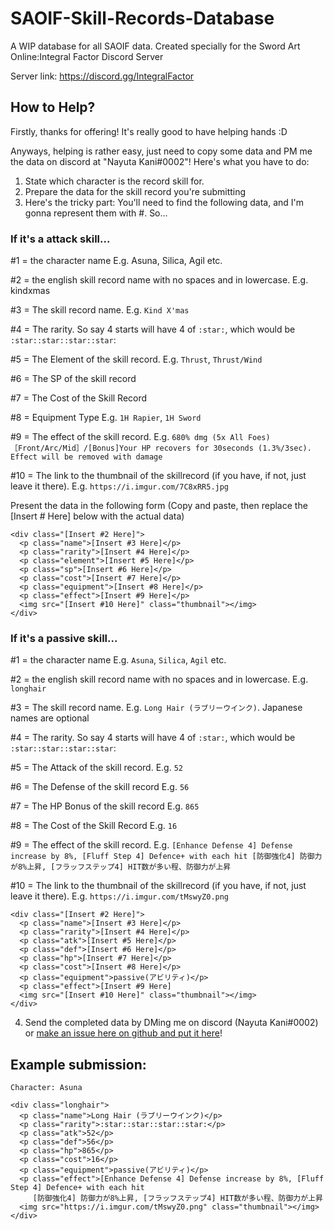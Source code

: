 # SAOIF-Skill-Records-Database

A WIP database for all SAOIF data. Created specially for the Sword Art Online:Integral Factor Discord Server

Server link: https://discord.gg/IntegralFactor

## How to Help?

Firstly, thanks for offering! It's really good to have helping hands :D

Anyways, helping is rather easy, just need to copy some data and PM me the data on discord at "Nayuta Kani#0002"! Here's what you have to do:
1) State which character is the record skill for.
2) Prepare the data for the skill record you're submitting
3) Here's the tricky part:
You'll need to find the following data, and I'm gonna represent them with #. So...

### If it's a attack skill...

\#1 = the character name E.g. Asuna, Silica, Agil etc.

\#2 = the english skill record name with no spaces and in lowercase. E.g. kindxmas

\#3 = The skill record name. E.g. `Kind X'mas`

\#4 = The rarity. So say 4 starts will have 4 of `:star:`, which would be `:star::star::star::star`:

\#5 = The Element of the skill record. E.g. `Thrust`, `Thrust/Wind`

\#6 = The SP of the skill record

\#7 = The Cost of the Skill Record

\#8 = Equipment Type E.g. `1H Rapier`, `1H Sword`

\#9 = The effect of the skill record. E.g. `680% dmg (5x All Foes)［Front/Arc/Mid］/[Bonus]Your HP recovers for 30seconds (1.3%/3sec). Effect will be removed with damage`

\#10 = The link to the thumbnail of the skillrecord (if you have, if not, just leave it there). E.g. `https://i.imgur.com/7C8xRR5.jpg`

Present the data in the following form (Copy and paste, then replace the [Insert # Here] below with the actual data)
```
<div class="[Insert #2 Here]">
  <p class="name">[Insert #3 Here]</p>
  <p class="rarity">[Insert #4 Here]</p>
  <p class="element">[Insert #5 Here]</p>
  <p class="sp">[Insert #6 Here]</p>
  <p class="cost">[Insert #7 Here]</p>
  <p class="equipment">[Insert #8 Here]</p>
  <p class="effect">[Insert #9 Here]</p>
  <img src="[Insert #10 Here]" class="thumbnail"></img>
</div>

```

### If it's a passive skill...

\#1 = the character name E.g. `Asuna`, `Silica`, `Agil` etc.

\#2 = the english skill record name with no spaces and in lowercase. E.g. `longhair`

\#3 = The skill record name. E.g. `Long Hair (ラブリーウインク)`. Japanese names are optional

\#4 = The rarity. So say 4 starts will have 4 of `:star:`, which would be `:star::star::star::star`:

\#5 = The Attack of the skill record. E.g. `52`

\#6 = The Defense of the skill record E.g. `56`

\#7 = The HP Bonus of the skill record E.g. `865`

\#8 = The Cost of the Skill Record E.g. `16`

\#9 = The effect of the skill record. E.g. `[Enhance Defense 4] Defense increase by 8%, [Fluff Step 4] Defence+ with each hit
   [防御強化4] 防御力が8%上昇, [フラッフステップ4] HIT数が多い程、防御力が上昇`

\#10 = The link to the thumbnail of the skillrecord (if you have, if not, just leave it there). E.g. `https://i.imgur.com/tMswyZ0.png`

```
<div class="[Insert #2 Here]">
  <p class="name">[Insert #3 Here]</p>
  <p class="rarity">[Insert #4 Here]</p>
  <p class="atk">[Insert #5 Here]</p>
  <p class="def">[Insert #6 Here]</p>
  <p class="hp">[Insert #7 Here]</p>
  <p class="cost">[Insert #8 Here]</p>
  <p class="equipment">passive(アビリティ)</p>
  <p class="effect">[Insert #9 Here]
  <img src="[Insert #10 Here]" class="thumbnail"></img>
</div>
```

4) Send the completed data by DMing me on discord (Nayuta Kani#0002) or [make an issue here on github and put it here](https://github.com/Nayuta-Kani/SAOIF-Skill-Records-Database/issues/new)!

## Example submission:
```
Character: Asuna

<div class="longhair">
  <p class="name">Long Hair (ラブリーウインク)</p>
  <p class="rarity">:star::star::star::star:</p>
  <p class="atk">52</p>
  <p class="def">56</p>
  <p class="hp">865</p>
  <p class="cost">16</p>
  <p class="equipment">passive(アビリティ)</p>
  <p class="effect">[Enhance Defense 4] Defense increase by 8%, [Fluff Step 4] Defence+ with each hit
     [防御強化4] 防御力が8%上昇, [フラッフステップ4] HIT数が多い程、防御力が上昇
  <img src="https://i.imgur.com/tMswyZ0.png" class="thumbnail"></img>
</div>
```
